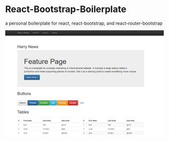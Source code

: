 # React-Bootstrap-Boilerplate
a personal boilerplate for react, react-bootstrap, and react-router-bootstrap

![Alt text](screenshot1.png)
